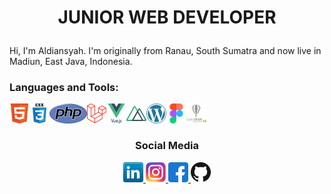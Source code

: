 # <p align="center"> JUNIOR WEB DEVELOPER  </p>
Hi, I'm Aldiansyah. I'm originally from Ranau, South Sumatra and now live in Madiun, East Java, Indonesia.


### Languages and Tools:

<img align="left" alt="HTML5" height="32px" src="icons/html.png" />
<img align="left" alt="CSS3" height="32px"  src="icons/css3.png"/>
<img align="left" alt="PHP" height="32px"  src="icons/php.png"/>
<img align="left" alt="LARAVEL" height="32px"  src="icons/laravel.png"/>
<img align="left" alt="VUEJS" height="32px"  src="icons/vuejs.png"/>
<img align="left" alt="NUXTJS" height="32px"  src="icons/nuxt-dot-js.png"/>
<img align="left" alt="WORDPRESS" height="32px"  src="icons/wordpress.png"/>
<img align="left" alt="FIGMA" height="32px"  src="icons/figma.png"/>
<img align="left" alt="COREL" height="32px"  src="icons/corel.png"/>

<br>
<br>

### <p align="center">Social Media</p>

<p align="center">
  <a href="https://www.linkedin.com/in/aldi-ansyah-6b8a69194/" target="_blank">
    <img src="icons/linkedin.png" height="32px" alt="Linkedin">
  </a>
  <a href="https://www.instagram.com/aldiansyah2594/" target="_blank">
    <img src="icons/instagram.png" height="32px" alt="Instagram">
  </a>
  <a href="https://www.facebook.com/profile.php?id=100017765114786" target="_blank">
    <img src="icons/facebook.png" height="32px" alt="Facebook">
  </a>
  <a href="https://github.com/Aldiansyah123-bit" target="_blank">
    <img src="icons/github.png" height="32px" alt="github">
  </a>
</p>
